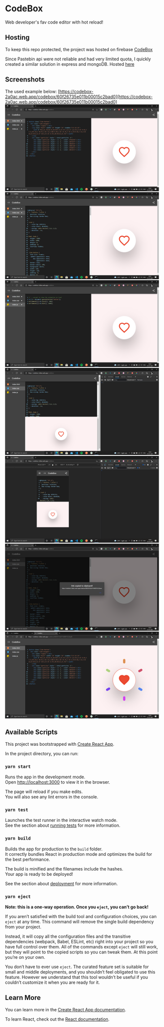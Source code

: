 # CodeBox
Web developer's fav code editor with hot reload! 

## Hosting
To keep this repo protected, the project was hosted on firebase
[CodeBox](https://codebox-2a0ac.web.app/codebox)

Since Pastebin api were not reliable and had very limited quota, I quickly created a similar solution in express and mongoDB.
Hosted [here](https://codebox-api.herokuapp.com/)

## Screenshots
The used example below: [https://codebox-2a0ac.web.app/codebox/60f26735e011b00015c2bad0](https://codebox-2a0ac.web.app/codebox/60f26735e011b00015c2bad0)
![html](./images/html.png)
![css](./images/css.png)
![js](./images/js.png)
![responsive1](./images/responsive1.png)
![responsive2](./images/responsive2.png)
![share](./images/share.png)
![sharedUrl](./images/sharedUrl.png)

## Available Scripts

This project was bootstrapped with [Create React App](https://github.com/facebook/create-react-app).

In the project directory, you can run:

### `yarn start`

Runs the app in the development mode.\
Open [http://localhost:3000](http://localhost:3000) to view it in the browser.

The page will reload if you make edits.\
You will also see any lint errors in the console.

### `yarn test`

Launches the test runner in the interactive watch mode.\
See the section about [running tests](https://facebook.github.io/create-react-app/docs/running-tests) for more information.

### `yarn build`

Builds the app for production to the `build` folder.\
It correctly bundles React in production mode and optimizes the build for the best performance.

The build is minified and the filenames include the hashes.\
Your app is ready to be deployed!

See the section about [deployment](https://facebook.github.io/create-react-app/docs/deployment) for more information.

### `yarn eject`

**Note: this is a one-way operation. Once you `eject`, you can’t go back!**

If you aren’t satisfied with the build tool and configuration choices, you can `eject` at any time. This command will remove the single build dependency from your project.

Instead, it will copy all the configuration files and the transitive dependencies (webpack, Babel, ESLint, etc) right into your project so you have full control over them. All of the commands except `eject` will still work, but they will point to the copied scripts so you can tweak them. At this point you’re on your own.

You don’t have to ever use `eject`. The curated feature set is suitable for small and middle deployments, and you shouldn’t feel obligated to use this feature. However we understand that this tool wouldn’t be useful if you couldn’t customize it when you are ready for it.

## Learn More

You can learn more in the [Create React App documentation](https://facebook.github.io/create-react-app/docs/getting-started).

To learn React, check out the [React documentation](https://reactjs.org/).
